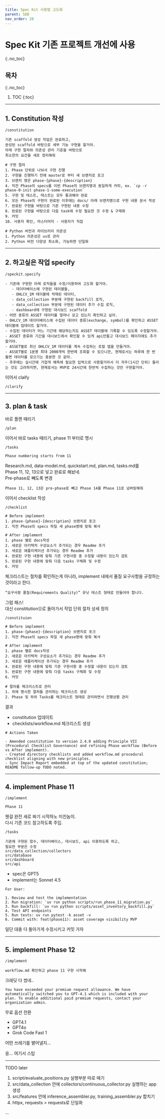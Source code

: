 ```yaml
---
title: Spec Kit 사용법 고도화
parent: SDD
nav_order: 20
---
```


# Spec Kit 기존 프로젝트 개선에 사용
{:.no_toc}

## 목차
{:.no_toc}

1. TOC
{:toc}

--- 

## 1. Constitution 작성

```
/constitution

기존 scaffold 생성 작업은 완료하고,
완성된 scaffold 바탕으로 세부 기능 구현을 할거야.
아래 구현 절차와 의존성 관리 기준을 바탕으로
최소한의 요건을 새로 정리해줘

# 구현 절차
1. Phase 단위로 나눠서 구현 진행
2. 구현을 진행하기 전에 master로 부터 새 브랜치로 포크
3. 브랜치 명은 phase-{phase}-{description}
4. 직전 Phase의 specs를 이번 Phase의 브랜치명과 동일하게 카피, ex. `cp -r phase-0-init phase-1-some-execution`
5. 구현 및 테스트, 테스트는 모두 통과해야 완료
6. 모든 Phase의 구현이 완료된 이후에는 docs/ 아래 브랜치명으로 구현 내용 문서 작성
7. 완료된 구현을 바탕으로 기존 구현된 내용 수정
8. 완료된 구현을 바탕으로 다음 task에 수정 필요한 것 수정 & 구제화
9. 커밋
10. 사용자 확인, 마스터머지 - 사용자가 직접

# Python 버전과 라이브러리 의존성
1. Python 의존성은 uv로 관리
2. Python 버전 다양성 최소화, 가능하면 단일화
```

---

## 2. 하고싶은 작업 specify

```
/speckit.specify 

- 기존에 구현한 아래 로직들을 수정/이용하여 고도화 할거야.
   - 데이터베이스에 구현된 테이블들,
   - OHLCV_1M 테이블에 적재된 데이터,
   - data_collection 부분에 구현된 backfill 로직,
   - data_collection 부분에 구현된 데이터 추가 수집 로직,
   - dashboard에 구현된 대시보드 scaffold
- 어떤 종류의 ASSET 데이터를 얼마나 갖고 있는지 확인하고 싶어.
- OHLCV_1M 데이터베이스에 수집된 데이터 종류(exchange, symbol)를 확인하고 ASSET 테이블에 업데이트 할거야.
- 수집된 데이터가 어느 기간에 해당하는지도 ASSET 테이블에 기록할 수 있도록 수정할거야.
- ASSET 종류와 기간을 대시보드에서 확인할 수 있게 api만들고 대시보드 페이지에도 추가할거야.
- ASSET별로 최신 OHLCV_1M 데이터를 계속 수집하는 로컬 앱을 만들거야.
- ASSET별로 1분봉 최대 2000개씩 한번에 조회할 수 있으니깐, 현재로서는 하루에 한 번 돌면 데이터를 모으기는 충분한 것 같아.
- 추후에는 실시간에 가깝게 예측에 필요한 입력으로 사용할거라서 더 자주(1시간 단위) 돌리는 것도 고려하지면, 현재로서는 MVP로 24시간에 한번씩 수집하는 것만 구현할거야.
```

이어서 claify


```
/clarify
```

---

## 3. plan & task

바로 플랜 때리기

```
/plan
```

이어서 바로 tasks 때리기, phase 11 부터로 명시

```
/tasks

Phase numbering starts from 11
```

Research.md, data-model.md, quickstart.md, plan.md, tasks.md를  
Phase 11, 12, 13으로 넣고 완료로 해놨네.  
Pre-phase로 빼도록 변경

```
Phase 11, 12, 13은 pre-phase로 빼고 Phase 14를 Phase 11로 넘버링해줘
```

이어서 checklist 작성

```
/checklist

# Before implement
1. phase-{phase}-{description} 브랜치로 포크
2. 직전 Phase의 specs 파일 새 phase명에 맞춰 복사

# After implement
1. phase 별로 docs작성
2. 새로운 아키텍처 구성요소가 추가되는 경우 Readme 추가
3. 새로운 애플리케이션 추가되는 경우 Readme 추가
4. 완료된 구현 내용에 맞춰 기존 구현사항 중 수정할 내용이 있는지 검토
5. 완료된 구현 내용에 맞춰 다음 tasks 구체화 및 수정
6. 커밋
```

체크리스트는 절차를 확인하는게 아니라, implement 내에서 품질 요구사항을 규정하는 것이라고 한다.

```
“요구사항 품질(Requirements Quality)” 유닛 테스트 형태로 만들어야 합니다.
```

그럼 패스!  
대신 constitution으로 돌아가서 작업 단위 절차 상세 정의

```
/constituion

# Before implement
1. phase-{phase}-{description} 브랜치로 포크
2. 직전 Phase의 specs 파일 새 phase명에 맞춰 복사

# After implement
1. phase 별로 docs작성
2. 새로운 아키텍처 구성요소가 추가되는 경우 Readme 추가
3. 새로운 애플리케이션 추가되는 경우 Readme 추가
4. 완료된 구현 내용에 맞춰 기존 구현사항 중 수정할 내용이 있는지 검토
5. 완료된 구현 내용에 맞춰 다음 tasks 구체화 및 수정
6. 커밋

# 절차를 체크리스트로 관리
1. 위에 명시한 절차들 관리하는 체크리스트 생성
2. Phase 및 하위 Tasks를 체크리스트 형태로 관리하면서 진행상황 관리
```

결과

- constitution 업데이트
- checklists/workflow.md 체크리스트 생성

```
# Actions Taken

- Amended constitution to version 2.4.0 adding Principle VII (Procedural Checklist Governance) and refining Phase workflow (Before vs After implement).
- Created directory checklists and added workflow.md procedural checklist aligning with new principles.
- Sync Impact Report embedded at top of the updated constitution; README follow-up TODO noted.
```

---

## 4. implement Phase 11

```
/implement

Phase 11
```

웬걸 완전 새로 짜기 시작하노 미친놈이.  
다시 기존 코드 참고하도록 주입.

```
/tasks

기존에 구현된 함수, 데이터베이스, 대시보드, api 이용하도록 하고,
필요한 부분은 수정
src/data_collection/collectors
src/database
src/dashboard
src/api
```

- spec은 GPT5
- implement는 Sonnet 4.5

```
For User:

1. Review and test the implementation
2. Run migration: `uv run python scripts/run_phase_11_migration.py`
3. Run backfill: `uv run python scripts/asset_inventory_backfill.py`
4. Test API endpoints
5. Run tests: uv run pytest -k asset -v
6. Commit with: feat(phase11): asset coverage visibility MVP
```

일단 대충 다 돌아가게 수정시키고
커밋 가자

---

## 5. implement Phase 12

```
/implement

workflow.md 확인하고 phase 11 구현 시작해
```

크레딧 다 썼네..

```
You have exceeded your premium request allowance. We have automatically switched you to GPT-4.1 which is included with your plan. To enable additional paid premium requests, contact your organization admin.
```

무료 옵션 전환

- GPT4.1
- GPT4o
- Grok Code Fast 1

어떤 쓰레기를 뱉어낼지...  

응... 여기서 스탑

---

TODO later
1. script/evaluate_positions.py 실행부분 따로 떼기
2. src/data_collection 안에 collectors/continuous_collector.py 실행하는 app 생성
3. src/features 안에 inference_assembler.py, training_assembler.py 합치기
4. httpx, requests > requests로 단일화

...